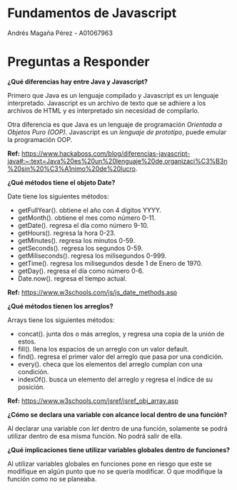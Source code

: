 # Fundamentos de Javascript
Andrés Magaña Pérez - A01067963

# Preguntas a Responder
**¿Qué diferencias hay entre Java y Javascript?**

Primero que Java es un lenguaje compilado y Javascript es un lenguaje interpretado.
Javascript es un archivo de texto que se adhiere a los archivos de HTML y es interpretado
sin necesidad de compilarlo.

Otra diferencia es que Java es un lenguaje de programación *Orientada a Objetos Puro (OOP)*.
Javascript es un *lenguaje de prototipo*, puede emular la programación OOP.

**Ref:** https://www.hackaboss.com/blog/diferencias-javascript-java#:~:text=Java%20es%20un%20lenguaje%20de,organizaci%C3%B3n%20sin%20%C3%A1nimo%20de%20lucro.

**¿Qué métodos tiene el objeto Date?**

Date tiene los siguientes métodos:
* getFullYear(). obtiene el año con 4 dígitos YYYY.
* getMonth(). obtiene el mes como número 0-11.
* getDate(). regresa el día como número 9-10.
* getHours(). regresa la hora 0-23.
* getMinutes(). regresa los minutos 0-59.
* getSeconds(). regresa los segundos 0-59.
* getMiliseconds(). regresa los milisegundos 0-999.
* getTime(). regresa los milisegundos desde 1 de Enero de 1970.
* getDay(). regresa el día como número 0-6.
* Date.now(). regresa el tiempo actual.

**Ref:** https://www.w3schools.com/js/js_date_methods.asp

**¿Qué métodos tienen los arreglos?**

Arrays tiene los siguientes métodos:
* concat(). junta dos o más arreglos, y regresa una copia de la unión de estos.
* fill(). llena los espacios de un arreglo con un valor default.
* find(). regresa el primer valor del arreglo que pasa por una condición.
* every(). checa que los elementos del arreglo cumplan con una condición.
* indexOf(). busca un elemento del arreglo y regresa el índice de su posición.

**Ref:** https://www.w3schools.com/jsref/jsref_obj_array.asp

**¿Cómo se declara una variable con alcance local dentro de una función?**

Al declarar una variable con *let* dentro de una función, solamente se podrá utilizar
dentro de esa misma función. No podrá salir de ella.

**¿Qué implicaciones tiene utilizar variables globales dentro de funciones?**

Al utilizar variables globales en funciones pone en riesgo que este se modifique en algún
punto que no se quería modificar. O que modifique la función como no se planeaba.
